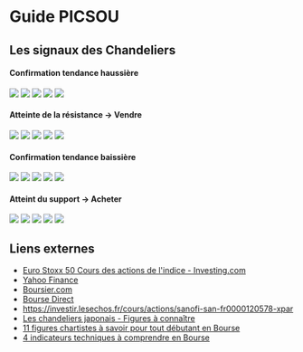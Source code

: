 # Guide PICSOU


## Les signaux des Chandeliers

#### Confirmation tendance haussière
![](les_3_soldats.png)
![](poussee_haussiere.png)
![](blank.png)
![](blank.png)
![](blank.png)

#### Atteinte de la résistance -> Vendre
![](penetrante_baissiere.png)
![](avalement_baissier.png)
![](harami_baissier.png)
![](etoile_du_soir.png)
![](blank.png)

#### Confirmation tendance baissière
![](les_3_corbeaux_rouges.png)
![](poussee_baissiere.png)
![](blank.png)
![](blank.png)
![](blank.png)

#### Atteint du support -> Acheter
![](penetrante_haussiere.png)
![](avalement_haussier.png)
![](harami_haussier.png)
![](etoile_du_matin.png)
![](blank.png)

## Liens externes
- [Euro Stoxx 50 Cours des actions de l'indice - Investing.com](https://fr.investing.com/indices/eu-stoxx50-components)
- [Yahoo Finance](https://fr.finance.yahoo.com/)
- [Boursier.com](https://www.boursier.com/)
- [Bourse Direct](https://www.boursedirect.fr/fr/actualites)
- https://investir.lesechos.fr/cours/actions/sanofi-san-fr0000120578-xpar
- [Les chandeliers japonais - Figures à connaître](https://www.centralcharts.com/fr/gm/1-apprendre/7-analyse-technique/28-chandeliers-japonais)
- [11 figures chartistes à savoir pour tout débutant en Bourse](https://investir-en-actions.com/11-figures-chartistes-a-connaitre-pour-mieux-investir-en-bourse/)
- [4 indicateurs techniques à comprendre en Bourse](https://investir-en-actions.com/4-indicateurs-techniques-connaitre-bourse/)
